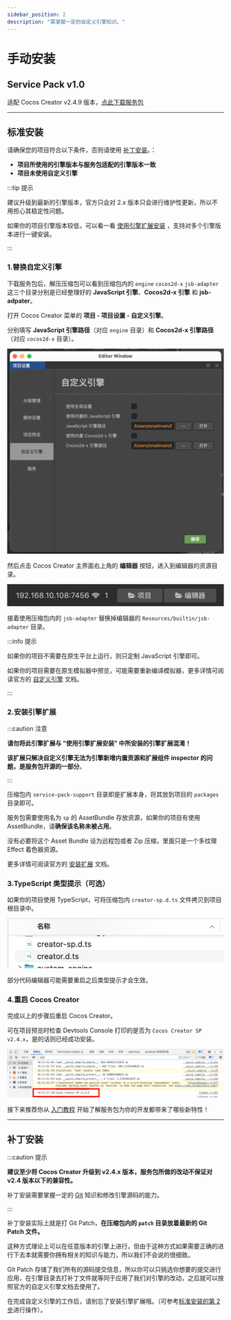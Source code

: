 ```yaml
---
sidebar_position: 2
description: "需掌握一定的自定义引擎知识。"
---
```


# 手动安装

## Service Pack v1.0

适配 Cocos Creator v2.4.9 版本，[点此下载服务包](http://www.baidu.com)

---
## 标准安装

请确保您的项目符合以下条件，否则请使用 [补丁安装](#补丁安装)。：

- **项目所使用的引擎版本与服务包适配的引擎版本一致**
- **项目未使用自定义引擎**

:::tip 提示

建议升级到最新的引擎版本，官方只会对 2.x 版本只会进行维护性更新，所以不用担心其稳定性问题。

如果你的项目引擎版本较低，可以看一看 [使用引擎扩展安装](./installation-engine-plugin) ，支持对多个引擎版本进行一键安装。

:::

### 1.替换自定义引擎

下载服务包后，解压压缩包可以看到压缩包内的 `engine` `cocos2d-x` `jsb-adapter` 这三个目录分别是已经整理好的 **JavaScript 引擎**、**Cocos2d-x 引擎** 和 **jsb-adpater**。

打开 Cocos Creator 菜单的 **项目 - 项目设置 - 自定义引擎**。

分别填写 **JavaScript 引擎路径**（对应 `engine` 目录）和 **Cocos2d-x 引擎路径**（对应 `cocos2d-x` 目录）。

![custom-engine](./assets/custom-engine.png)


然后点击 Cocos Creator 主界面右上角的 **编辑器** 按钮，进入到编辑器的资源目录。

![ide-cocos-path](./assets//ide-cocos-path.png)

接着使用压缩包内的 `jsb-adapter` 替换掉编辑器的 `Resources/builtin/jsb-adapter` 目录。

:::info 提示

如果你的项目不需要在原生平台上运行，则只定制 JavaScript 引擎即可。

如果你的项目需要在原生模拟器中预览，可能需要重新编译模拟器，更多详情可阅读官方的 [自定义引擎](https://docs.cocos.com/creator/2.4/manual/zh/advanced-topics/engine-customization.html) 文档。

:::

### 2.安装引擎扩展

:::caution 注意

**请勿将此引擎扩展与 “使用引擎扩展安装” 中所安装的引擎扩展混淆！**

**该扩展只解决自定义引擎无法为引擎新增内置资源和扩展组件 inspector 的问题，是服务包开源的一部分**。

:::

压缩包内 `service-pack-support` 目录即是扩展本身，将其放到项目的 `packages` 目录即可。

服务包需要使用名为 `sp` 的 AssetBundle 存放资源，如果你的项目有使用 AssetBundle，请**确保该名称未被占用**。

没有必要将这个 Asset Bundle 设为远程包或者 Zip 压缩，里面只是一个多纹理 Effect 着色器资源。

更多详情可阅读官方的 [安装扩展](https://docs.cocos.com/creator/2.4/manual/zh/extension/install-and-share.html) 文档。

### 3.TypeScript 类型提示（可选）

如果你的项目使用 TypeScript，可将压缩包内 `creator-sp.d.ts` 文件拷贝到项目根目录中。

![dts](assets/dts.png)

部分代码编辑器可能需要重启之后类型提示才会生效。

### 4.重启 Cocos Creator

完成以上的步骤后重启 Cocos Creator。

可在项目预览时检查 Devtools Console 打印的是否为 `Cocos Creator SP v2.4.x`，是的话则已经成功安装。

![](./assets/installed-console.png)

接下来推荐你从 [入门教程](../start-guide/start-guide-intro) 开始了解服务包为你的开发都带来了哪些新特性！

---
## 补丁安装

:::caution 提示

**建议至少将 Cocos Creator 升级到 v2.4.x 版本，服务包所做的改动不保证对 v2.4 版本以下的兼容性。**

补丁安装需要掌握一定的 [Git](https://git-scm.com/doc) 知识和修改引擎源码的能力。

:::

补丁安装实际上就是打 Git Patch，**在压缩包内的 `patch` 目录放着最新的 Git Patch 文件。**

这种方式理论上可以在任意版本的引擎上进行，但由于这种方式如果需要正确的进行下去本就需要你拥有相关的知识与能力，所以我们不会说的很细致。

Git Patch 存储了我们所有的源码提交信息，所以你可以只挑选你想要的提交进行应用，在引擎目录去打补丁文件就等同于应用了我们对引擎的改动，之后就可以按照官方的自定义引擎文档去使用了。

在完成自定义引擎的工作后，请别忘了安装引擎扩展哦。（可参考[标准安装的第 2 步](#2安装引擎扩展)进行操作）。
